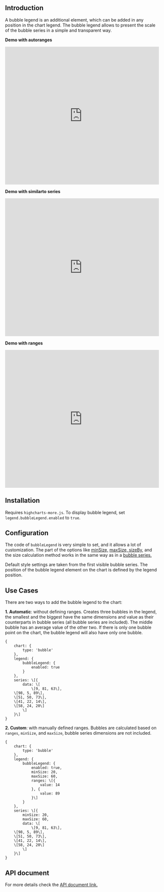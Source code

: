 Introduction
------------

A bubble legend is an additional element, which can be added in any position in the chart legend. The bubble legend allows to present the scale of the bubble series in a simple and transparent way.

**Demo with autoranges**

<iframe width="320" height="240" style="width: 100%; height: 450px; border: none;" src=https://www.highcharts.com/samples/view.php?path=highcharts/bubble-legend/autoranges></iframe>

**Demo with similarto series**

<iframe width="320" height="240" style="width: 100%; height: 450px; border: none;" src=https://www.highcharts.com/samples/view.php?path=highcharts/bubble-legend/similartoseries></iframe>

**Demo with ranges**

<iframe width="320" height="240" style="width: 100%; height: 450px; border: none;" src=https://www.highcharts.com/samples/view.php?path=highcharts/bubble-legend/ranges></iframe>

Installation
------------

Requires `highcharts-more.js`. To display bubble legend, set `legend.bubbleLegend.enabled` to `true`.

Configuration
-------------

The code of `bubbleLegend` is very simple to set, and it allows a lot of customization. The part of the options like [minSize,](https://api.highcharts.com/highcharts/legend.bubbleLegend.minSize) [maxSize, ](https://api.highcharts.com/highcharts/legend.bubbleLegend.maxSize)[sizeBy](https://api.highcharts.com/highcharts/legend.bubbleLegend.sizeBy), and the size calculation method works in the same way as in a [bubble series.](https://api.highcharts.com/highcharts/plotOptions.bubble)

Default style settings are taken from the first visible bubble series. The position of the bubble legend element on the chart is defined by the legend position.

Use Cases
---------

There are two ways to add the bubble legend to the chart:

**1\. Automatic**: without defining ranges. Creates three bubbles in the legend, the smallest and the biggest have the same dimensions and value as their counterparts in bubble series (all bubble series are included). The middle bubble has an average value of the other two. If there is only one bubble point on the chart, the bubble legend will also have only one bubble.

    
    {
        chart: {
            type: 'bubble'
        },
        legend: {
            bubbleLegend: {
                enabled: true
            }
        },
        series: \[{
            data: \[
                \[9, 81, 63\],
    	\[98, 5, 89\],
    	\[51, 50, 73\],
    	\[41, 22, 14\],
    	\[58, 24, 20\]
            \]
        }\]
    }

**2\. Custom**: with manually defined ranges. Bubbles are calculated based on `ranges`, `minSize`, and `maxSize`, bubble series dimensions are not included.

    
    {
        chart: {
            type: 'bubble'
        },
        legend: {
            bubbleLegend: {
                enabled: true,
                minSize: 20,
                maxSize: 60,
                ranges: \[{
                    value: 14
                }, {
                    value: 89
                }\]
            }
        },
        series: \[{
            minSize: 20,
            maxSize: 60,
            data: \[
                \[9, 81, 63\],
    	\[98, 5, 89\],
    	\[51, 50, 73\],
    	\[41, 22, 14\],
    	\[58, 24, 20\]
            \]
        }\]
    }

API document
------------

For more details check the [API document link.](https://api.highcharts.com/highcharts/legend.bubbleLegend)